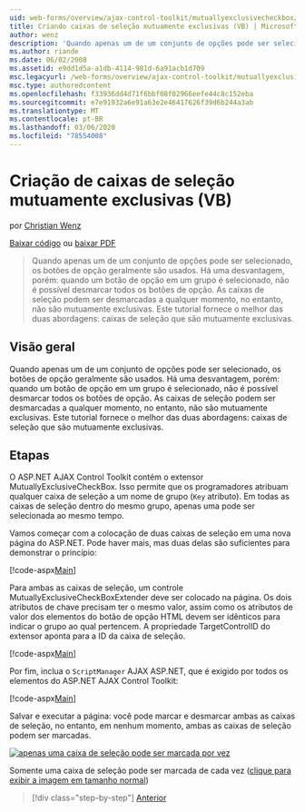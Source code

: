 ```yaml
---
uid: web-forms/overview/ajax-control-toolkit/mutuallyexclusivecheckbox/creating-mutually-exclusive-checkboxes-vb
title: Criando caixas de seleção mutuamente exclusivas (VB) | Microsoft Docs
author: wenz
description: 'Quando apenas um de um conjunto de opções pode ser selecionado, os botões de opção geralmente são usados. Há uma desvantagem, porém: quando um botão de opção em um grupo é selecionado,...'
ms.author: riande
ms.date: 06/02/2008
ms.assetid: e9dd1d5a-a1db-4114-981d-6a91acb1d709
msc.legacyurl: /web-forms/overview/ajax-control-toolkit/mutuallyexclusivecheckbox/creating-mutually-exclusive-checkboxes-vb
msc.type: authoredcontent
ms.openlocfilehash: f33936dd4d71f6bbf08f02966eefe44c8c152eba
ms.sourcegitcommit: e7e91932a6e91a63e2e46417626f39d6b244a3ab
ms.translationtype: MT
ms.contentlocale: pt-BR
ms.lasthandoff: 03/06/2020
ms.locfileid: "78554008"
---
```

# <a name="creating-mutually-exclusive-checkboxes-vb"></a>Criação de caixas de seleção mutuamente exclusivas (VB)

por [Christian Wenz](https://github.com/wenz)

[Baixar código](https://download.microsoft.com/download/9/3/f/93f8daea-bebd-4821-833b-95205389c7d0/MutuallyExclusiveCheckBox0.vb.zip) ou [baixar PDF](https://download.microsoft.com/download/b/6/a/b6ae89ee-df69-4c87-9bfb-ad1eb2b23373/mutuallyexclusivecheckbox0VB.pdf)

> Quando apenas um de um conjunto de opções pode ser selecionado, os botões de opção geralmente são usados. Há uma desvantagem, porém: quando um botão de opção em um grupo é selecionado, não é possível desmarcar todos os botões de opção. As caixas de seleção podem ser desmarcadas a qualquer momento, no entanto, não são mutuamente exclusivas. Este tutorial fornece o melhor das duas abordagens: caixas de seleção que são mutuamente exclusivas.

## <a name="overview"></a>Visão geral

Quando apenas um de um conjunto de opções pode ser selecionado, os botões de opção geralmente são usados. Há uma desvantagem, porém: quando um botão de opção em um grupo é selecionado, não é possível desmarcar todos os botões de opção. As caixas de seleção podem ser desmarcadas a qualquer momento, no entanto, não são mutuamente exclusivas. Este tutorial fornece o melhor das duas abordagens: caixas de seleção que são mutuamente exclusivas.

## <a name="steps"></a>Etapas

O ASP.NET AJAX Control Toolkit contém o extensor MutuallyExclusiveCheckBox. Isso permite que os programadores atribuam qualquer caixa de seleção a um nome de grupo (`Key` atributo). Em todas as caixas de seleção dentro do mesmo grupo, apenas uma pode ser selecionada ao mesmo tempo.

Vamos começar com a colocação de duas caixas de seleção em uma nova página do ASP.NET. Pode haver mais, mas duas delas são suficientes para demonstrar o princípio:

[!code-aspx[Main](creating-mutually-exclusive-checkboxes-vb/samples/sample1.aspx)]

Para ambas as caixas de seleção, um controle MutuallyExclusiveCheckBoxExtender deve ser colocado na página. Os dois atributos de chave precisam ter o mesmo valor, assim como os atributos de valor dos elementos do botão de opção HTML devem ser idênticos para indicar o grupo ao qual pertencem. A propriedade TargetControlID do extensor aponta para a ID da caixa de seleção.

[!code-aspx[Main](creating-mutually-exclusive-checkboxes-vb/samples/sample2.aspx)]

Por fim, inclua o `ScriptManager` AJAX ASP.NET, que é exigido por todos os elementos do ASP.NET AJAX Control Toolkit:

[!code-aspx[Main](creating-mutually-exclusive-checkboxes-vb/samples/sample3.aspx)]

Salvar e executar a página: você pode marcar e desmarcar ambas as caixas de seleção, no entanto, em nenhum momento, ambas as caixas de seleção podem ser marcadas.

[![apenas uma caixa de seleção pode ser marcada por vez](creating-mutually-exclusive-checkboxes-vb/_static/image2.png)](creating-mutually-exclusive-checkboxes-vb/_static/image1.png)

Somente uma caixa de seleção pode ser marcada de cada vez ([clique para exibir a imagem em tamanho normal](creating-mutually-exclusive-checkboxes-vb/_static/image3.png))

> [!div class="step-by-step"]
> [Anterior](creating-mutually-exclusive-checkboxes-cs.md)
